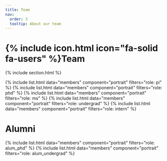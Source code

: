```yaml
---
title: Team
nav:
  order: 3
  tooltip: About our team
---
```


# {% include icon.html icon="fa-solid fa-users" %}Team

{% include section.html %}

{% include list.html data="members" component="portrait" filters="role: pi" %}
{% include list.html data="members" component="portrait" filters="role: phd" %}
{% include list.html data="members" component="portrait" filters="role: ms" %}
{% include list.html data="members" component="portrait" filters="role: undergrad" %}
{% include list.html data="members" component="portrait" filters="role: intern" %}

# Alumni

{% include list.html data="members" component="portrait" filters="role: alum_phd" %}
{% include list.html data="members" component="portrait" filters="role: alum_undergrad" %}
